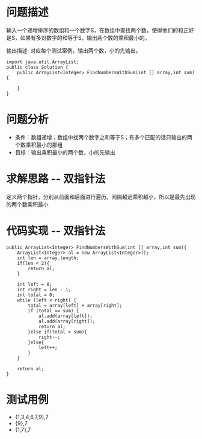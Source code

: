 # 问题描述
输入一个递增排序的数组和一个数字S，在数组中查找两个数，使得他们的和正好是S，如果有多对数字的和等于S，输出两个数的乘积最小的。

输出描述:
对应每个测试案例，输出两个数，小的先输出。
```
import java.util.ArrayList;
public class Solution {
    public ArrayList<Integer> FindNumbersWithSum(int [] array,int sum) {
        
    }
}
```
# 问题分析
- 条件：数组递增；数组中找两个数字之和等于S；有多个匹配的话只输出的两个数乘积最小的那组
- 目标：输出乘积最小的两个数，小的先输出

# 求解思路 -- 双指针法
定义两个指针，分别从前面和后面进行遍历。间隔越远乘积越小，所以是最先出现的两个数乘积最小

# 代码实现 -- 双指针法

```
public ArrayList<Integer> FindNumbersWithSum(int [] array,int sum){
    ArrayList<Integer> al = new ArrayList<Integer>();
    int len = array.length;
    if(len < 2){
        return al;
    }
  
    int left = 0;
    int right = len - 1;
    int total = 0;
    while (left < right) {
        total = array[left] + array[right];
        if (total == sum) {
            al.add(array[left]);
            al.add(array[right]);
            return al;
        }else if(total > sum){
            right--;
        }else{
            left++;
        }
    }
    
    return al;
}
```
# 测试用例
- {1,3,4,6,7,9},7
- {9},7
- {1,7},7



